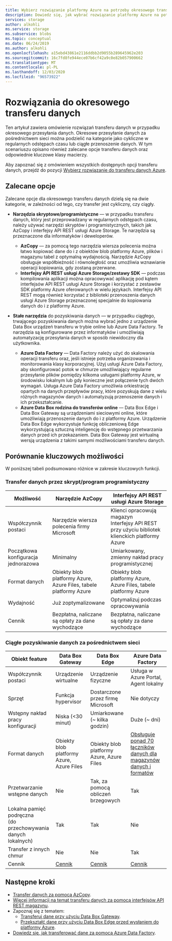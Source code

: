 ```yaml
---
title: Wybierz rozwiązanie platformy Azure na potrzeby okresowego transferu danych | Microsoft Docs
description: Dowiedz się, jak wybrać rozwiązanie platformy Azure na potrzeby transferu danych podczas okresowego przesyłania danych.
services: storage
author: alkohli
ms.service: storage
ms.subservice: blobs
ms.topic: conceptual
ms.date: 06/24/2019
ms.author: alkohli
ms.openlocfilehash: a15ebd43861e2116ddbb2d9055b289645962e203
ms.sourcegitcommit: 16c7fd8fe944ece07b6cf42a9c0e82b057900662
ms.translationtype: MT
ms.contentlocale: pl-PL
ms.lasthandoff: 12/03/2020
ms.locfileid: "96573922"
---
```

# <a name="solutions-for-periodic-data-transfer"></a>Rozwiązania do okresowego transferu danych
 
Ten artykuł zawiera omówienie rozwiązań transferu danych w przypadku okresowego przesyłania danych. Okresowe przesyłanie danych za pośrednictwem sieci można podzielić na kategorie jako cykliczne w regularnych odstępach czasu lub ciągłe przenoszenie danych. W tym scenariuszu opisano również zalecane opcje transferu danych oraz odpowiednie kluczowe klasy macierzy.

Aby zapoznać się z omówieniem wszystkich dostępnych opcji transferu danych, przejdź do pozycji [Wybierz rozwiązanie do transferu danych Azure](storage-choose-data-transfer-solution.md).

## <a name="recommended-options"></a>Zalecane opcje

Zalecane opcje dla okresowego transferu danych dzielą się na dwie kategorie, w zależności od tego, czy transfer jest cykliczny, czy ciągły.

- **Narzędzia skryptowe/programistyczne** — w przypadku transferu danych, który jest przeprowadzany w regularnych odstępach czasu, należy używać narzędzi skryptów i programistycznych, takich jak AzCopy i interfejsy API REST usługi Azure Storage. Te narzędzia są przeznaczone dla informatyków i deweloperów.

    - **AzCopy** — za pomocą tego narzędzia wiersza polecenia można łatwo kopiować dane do i z obiektów blob platformy Azure, plików i magazynu tabel z optymalną wydajnością. Narzędzie AzCopy obsługuje współbieżność i równoległość oraz umożliwia wznawianie operacji kopiowania, gdy zostaną przerwane.
    - **Interfejsy API REST usługi Azure Storage/zestawy SDK** — podczas kompilowania aplikacji można opracowywać aplikację pod kątem interfejsów API REST usługi Azure Storage i korzystać z zestawów SDK platformy Azure oferowanych w wielu językach. Interfejsy API REST mogą również korzystać z biblioteki przenoszenia danych usługi Azure Storage przeznaczonej specjalnie do kopiowania danych do i z platformy Azure.

- **Stałe narzędzia** do pozyskiwania danych — w przypadku ciągłego, trwającego pozyskiwania danych można wybrać jedno z urządzenie Data Box urządzeń transferu w trybie online lub Azure Data Factory. Te narzędzia są konfigurowane przez informatyków i umożliwiają automatyzację przesyłania danych w sposób niewidoczny dla użytkownika.

    - **Azure Data Factory** — Data Factory należy użyć do skalowania operacji transferu oraz, jeśli istnieje potrzeba organizowania i monitorowania klasy korporacyjnej. Użyj usługi Azure Data Factory, aby skonfigurować potok w chmurze umożliwiający regularne przesyłanie plików pomiędzy kilkoma usługami platformy Azure, w środowisku lokalnym lub gdy konieczne jest połączenie tych dwóch wymagań. Usługa Azure Data Factory umożliwia orkiestrację opartych na danych przepływów pracy, które pozyskują dane z wielu różnych magazynów danych i automatyzują przenoszenie danych i ich przekształcanie.
    - **Azure Data Box rodzina do transferów online** — Data Box Edge i Data Box Gateway są urządzeniami sieciowymi online, które umożliwiają przenoszenie danych do i z platformy Azure. Urządzenie Data Box Edge wykorzystuje funkcję obliczeniową Edge wykorzystującą sztuczną inteligencję do wstępnego przetwarzania danych przed ich przekazaniem. Data Box Gateway jest wirtualną wersją urządzenia z takimi samymi możliwościami transferu danych.


## <a name="comparison-of-key-capabilities"></a>Porównanie kluczowych możliwości

W poniższej tabeli podsumowano różnice w zakresie kluczowych funkcji.

### <a name="scriptedprogrammatic-network-data-transfer"></a>Transfer danych przez skrypt/program programistyczny

| Możliwość                  | Narzędzie AzCopy                                 | Interfejsy API REST usługi Azure Storage       |
|-----------------------------|----------------------------------------|-------------------------------|
| Współczynnik postaci                 | Narzędzie wiersza polecenia firmy Microsoft       | Klienci opracowują magazyn <br> Interfejsy API REST przy użyciu bibliotek klienckich platformy Azure |
| Początkowa konfiguracja jednorazowa     | Minimalny                                | Umiarkowany, zmienny nakład pracy programistycznej    |
| Format danych                 | Obiekty blob platformy Azure, Azure Files, tabele platformy Azure | Obiekty blob platformy Azure, Azure Files, tabele platformy Azure   |
| Wydajność                 | Już zoptymalizowane                      | Optymalizuj podczas opracowywania                  |
| Cennik                     | Bezpłatna, naliczane są opłaty za dane wychodzące      | Bezpłatna, naliczane są opłaty za dane wychodzące        |

### <a name="continuous-data-ingestion-over-network"></a>Ciągłe pozyskiwanie danych za pośrednictwem sieci

| Obiekt feature                                       | Data Box Gateway | Data Box Edge   | Azure Data Factory        |
|----------------------------------|-----------------------------------------|--------------------------|---------------------------|
| Współczynnik postaci                                   | Urządzenie wirtualne             | Urządzenie fizyczne          | Usługa w Azure Portal, Agent lokalny                                                            |
| Sprzęt                                      | Funkcja hypervisor            | Dostarczone przez firmę Microsoft    | Nie dotyczy                                                            |
| Wstępny nakład pracy konfiguracji                          | Niska (<30 minut)            | Umiarkowane (~ kilka godzin) | Duże (~ dni)                                                 |
| Format danych                                   | Obiekty blob platformy Azure, Azure Files   | Obiekty blob platformy Azure, Azure Files | [Obsługuje ponad 70 łączników danych dla magazynów danych i formatów](../../data-factory/copy-activity-overview.md#supported-data-stores-and-formats)|
| Przetwarzanie wstępne danych                           | Nie                         | Tak, za pomocą obliczeń brzegowych    | Tak                                                           |
| Lokalna pamięć podręczna<br>(do przechowywania danych lokalnych)    | Tak                        | Tak                      | Nie                                                            |
| Transfer z innych chmur                    | Nie                         | Nie                       | Tak                                                           |
| Cennik                                       | [Cennik](https://azure.microsoft.com/pricing/details/storage/databox/gateway/)                    | [Cennik](https://azure.microsoft.com/pricing/details/storage/databox/edge/)                  | [Cennik](https://azure.microsoft.com/pricing/details/data-factory/)                                                       |

## <a name="next-steps"></a>Następne kroki

- [Transfer danych za pomocą AzCopy](./storage-use-azcopy-v10.md?toc=%2fazure%2fstorage%2ftables%2ftoc.json).
- [Więcej informacji na temat transferu danych za pomocą interfejsów API REST magazynu](/dotnet/api/overview/azure/storage).
- Zapoznaj się z tematem:
    - [Transferuj dane przy użyciu Data Box Gateway](../../databox-gateway/data-box-gateway-deploy-add-shares.md).
    - [Przekształć dane przy użyciu Data Box Edge przed wysłaniem do platformy Azure](../../databox-online/azure-stack-edge-deploy-configure-compute.md).
- [Dowiedz się, jak transferować dane za pomocą Azure Data Factory](../../data-factory/tutorial-bulk-copy-portal.md).